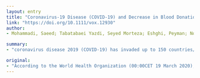 ```yaml
---
layout: entry
title: "Coronavirus-19 Disease (COVID-19) and Decrease in Blood Donation: Experience of Iranian Blood Transfusion Organization (IBTO)"
link: "https://doi.org/10.1111/vox.12930"
author:
- Mohammadi, Saeed; Tabatabaei Yazdi, Seyed Morteza; Eshghi, Peyman; Norooznezhad, Amir Hossein

summary:
- "coronavirus disease 2019 (COVID-19) has invaded up to 150 countries/territories. Iran is the 3rd most affected country in the world and the first in the Eastern Mediterranean Region [1]. Iran is 3rth most affected countries in the World Health Organization. With 17,361 confirmed cases and 1135 deaths, Iran is third most affected. China and Italy are the third most impacted country in world and first in Eastern Mediterranean region [1]. The World Health Organisation is urging people to enter 150 countries with 17361 cases and a virus. It has a total of 11,361 people."

original:
- "According to the World Health Organization (00:00CET 19 March 2020), coronavirus disease 2019 (COVID-19), has invaded up to 150 countries/territories. With 17,361 confirmed cases and 1135 deaths, after China and Italy, Iran is the 3rd most affected country in the world and the first one in the Eastern Mediterranean Region [1]."
---
```



